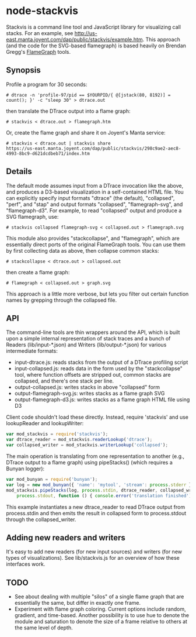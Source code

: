 # node-stackvis

Stackvis is a command line tool and JavaScript library for visualizing call
stacks.  For an example, see
http://us-east.manta.joyent.com/dap/public/stackvis/example.htm.  This approach
(and the code for the SVG-based flamegraph) is based heavily on Brendan Gregg's
[FlameGraph](http://github.com/brendangregg/FlameGraph/) tools.


## Synopsis

Profile a program for 30 seconds:

    # dtrace -n 'profile-97/pid == $YOURPID/{ @[jstack(80, 8192)] = count(); }' -c "sleep 30" > dtrace.out

then translate the DTrace output into a flame graph:

    # stackvis < dtrace.out > flamegraph.htm

Or, create the flame graph and share it on Joyent's Manta service:

    # stackvis < dtrace.out | stackvis share
    https://us-east.manta.joyent.com/dap/public/stackvis/298c9ae2-aec8-4993-8bc9-d621dcdbeb71/index.htm


## Details

The default mode assumes input from a DTrace invocation like the above, and
produces a D3-based visualization in a self-contained HTML file.  You can
explicitly specify input formats "dtrace" (the default), "collapsed", "perf",
and "stap" and output formats "collapsed", "flamegraph-svg", and
"flamegraph-d3".  For example, to read "collapsed" output and produce a SVG
flamegraph, use:

    # stackvis collapsed flamegraph-svg < collapsed.out > flamegraph.svg

This module also provides "stackcollapse", and "flamegraph", which are
essentially direct ports of the original FlameGraph tools.  You can use them by
first collecting data as above, then collapse common stacks:

    # stackcollapse < dtrace.out > collapsed.out

then create a flame graph:

    # flamegraph < collapsed.out > graph.svg

This approach is a little more verbose, but lets you filter out certain function
names by grepping through the collapsed file.


## API

The command-line tools are thin wrappers around the API, which is built upon a
simple internal representation of stack traces and a bunch of Readers
(lib/input-\*.json) and Writers (lib/output-\*.json) for various intermediate
formats:

- input-dtrace.js: reads stacks from the output of a DTrace profiling script
- input-collapsed.js: reads data in the form used by the "stackcollapse" tool,
  where function offsets are stripped out, common stacks are collapsed, and
  there's one stack per line.
- output-collapsed.js: writes stacks in above "collapsed" form
- output-flamegraph-svg.js: writes stacks as a flame graph SVG
- output-flamegraph-d3.js: writes stacks as a flame graph HTML file using D3

Client code shouldn't load these directly.  Instead, require 'stackvis' and use
lookupReader and lookupWriter:
```javascript
var mod_stackvis = require('stackvis');
var dtrace_reader = mod_stackvis.readerLookup('dtrace');
var collapsed_writer = mod_stackvis.writerLookup('collapsed');
```
The main operation is translating from one representation to another (e.g.,
DTrace output to a flame graph) using pipeStacks() (which requires a Bunyan
logger):
```javascript
var mod_bunyan = require('bunyan');
var log = new mod_bunyan({ 'name': 'mytool', 'stream': process.stderr });
mod_stackvis.pipeStacks(log, process.stdin, dtrace_reader, collapsed_writer,
    process.stdout, function () { console.error('translation finished'); });
```
This example instantiates a new dtrace_reader to read DTrace output from
process.stdin and then emits the result in collapsed form to process.stdout
through the collapsed_writer.

## Adding new readers and writers

It's easy to add new readers (for new input sources) and writers (for new types
of visualizations).  See lib/stackvis.js for an overview of how these interfaces
work.

## TODO

- See about dealing with multiple "silos" of a single flame graph that are
  essentially the same, but differ in exactly one frame.
- Experiment with flame graph coloring.  Current options include random,
  gradient, and time-based.  Another possibility is to use hue to denote the
  module and saturation to denote the size of a frame relative to others at the
  same level of depth.
